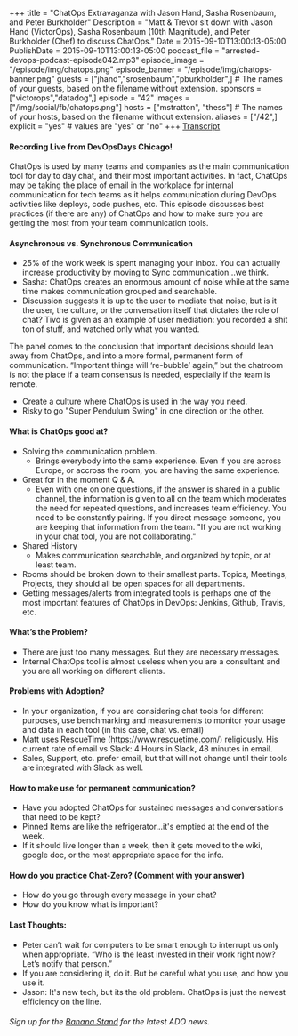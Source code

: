 +++
title = "ChatOps Extravaganza with Jason Hand, Sasha Rosenbaum, and Peter Burkholder"
Description = "Matt & Trevor sit down with Jason Hand (VictorOps), Sasha Rosenbaum (10th Magnitude), and Peter Burkholder (Chef) to discuss ChatOps."
Date = 2015-09-10T13:00:13-05:00
PublishDate = 2015-09-10T13:00:13-05:00
podcast_file = "arrested-devops-podcast-episode042.mp3"
episode_image = "/episode/img/chatops.png"
episode_banner = "/episode/img/chatops-banner.png"
guests = ["jhand","srosenbaum","pburkholder",] # The names of your guests, based on the filename without extension.
sponsors = ["victorops","datadog",]
episode = "42"
images = ["/img/social/fb/chatops.png"]
hosts = ["mstratton", "thess"] # The names of your hosts, based on the filename without extension.
aliases = ["/42",]
explicit = "yes" # values are "yes" or "no"
+++
[Transcript](http://transcripts.castingwords.com/zw00/211594.html)

#### Recording Live from DevOpsDays Chicago!

ChatOps is used by many teams and companies as the main communication tool for day to day chat, and their most important activities. In fact, ChatOps may be taking the place of email in the workplace for internal communication for tech teams as it helps communication during DevOps activities like deploys, code pushes, etc. This episode discusses best practices (if there are any) of ChatOps and how to make sure you are getting the most from your team communication tools.
#### Asynchronous vs. Synchronous Communication
- 25% of the work week is spent managing your inbox. You can actually increase productivity by moving to Sync communication…we think.
- Sasha: ChatOps creates an enormous amount of noise while at the same time makes communication grouped and searchable.
- Discussion suggests it is up to the user to mediate that noise, but is it the user, the culture, or the conversation itself that dictates the role of chat? Tivo is given as an example of user mediation: you recorded a shit ton of stuff, and watched only what you wanted.

The panel comes to the conclusion that important decisions should lean away from ChatOps, and into a more formal, permanent form of communication. “Important things will ‘re-bubble’ again,” but the chatroom is not the place if a team consensus is needed, especially if the team is remote.
- Create a culture where ChatOps is used in the way you need.
- Risky to go "Super Pendulum Swing" in one direction or the other.

#### What is ChatOps good at?

- Solving the communication problem.
  - Brings everybody into the same experience. Even if you are across Europe, or accross the room, you are having the same experience.
- Great for in the moment Q & A.
  - Even with one on one questions, if the answer is shared in a public channel, the information is given to all on the team which moderates the need for repeated questions, and increases team efficiency. You need to be constantly pairing. If you direct message someone, you are keeping that information from the team. "If you are not working in your chat tool, you are not collaborating."
- Shared History
  - Makes communication searchable, and organized by topic, or at least team.
- Rooms should be broken down to their smallest parts. Topics, Meetings, Projects, they should all be open spaces for all departments.
- Getting messages/alerts from integrated tools is perhaps one of the most important features of ChatOps in DevOps: Jenkins, Github, Travis, etc.

#### What’s the Problem?
- There are just too many messages. But they are necessary messages.
- Internal ChatOps tool is almost useless when you are a consultant and you are all working on different clients.

#### Problems with Adoption?
- In your organization, if you are considering chat tools for different purposes, use benchmarking and measurements to monitor your usage and data in each tool (in this case, chat vs. email)
- Matt uses RescueTime (https://www.rescuetime.com/) religiously. His current rate of email vs Slack: 4 Hours in Slack, 48 minutes in email.
- Sales, Support, etc. prefer email, but that will not change until their tools are integrated with Slack as well.

#### How to make use for permanent communication?
- Have you adopted ChatOps for sustained messages and conversations that need to be kept?
- Pinned Items are like the refrigerator...it's emptied at the end of the week.
- If it should live longer than a week, then it gets moved to the wiki, google doc, or the most appropriate space for the info.

#### How do you practice Chat-Zero? (Comment with your answer)
- How do you go through every message in your chat?
- How do you know what is important?

#### Last Thoughts:
- Peter can’t wait for computers to be smart enough to interrupt us only when appropriate. “Who is the least invested in their work right now? Let’s notify that person.”
- If you are considering it, do it. But be careful what you use, and how you use it.
- Jason: It's new tech, but its the old problem. ChatOps is just the newest efficiency on the line.

###### Sign up for the [Banana Stand](https://www.arresteddevops.com/bananastand) for the latest ADO news.
